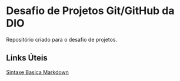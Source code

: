 # Desafio de Projetos Git/GitHub da DIO 
Repositório criado para o desafio de projetos.

## Links Úteis 
[Sintaxe Basica Markdown](https://www.markdownguide.org/basic-syntax/)
